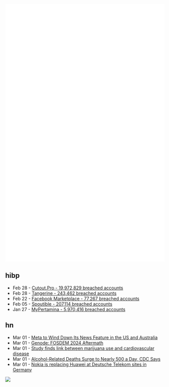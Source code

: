 ![Metrics](https://raw.githubusercontent.com/phixion/phixion/master/metrics.svg)

## hibp

<!--
for https://github.com/phixion/phixion/blob/main/.github/workflows/feeds.yml
-->
<!--START_SECTION:haveibeenpwnd-->
- Feb 28 - [Cutout.Pro - 19,972,829 breached accounts](https://haveibeenpwned.com/PwnedWebsites#CutoutPro)
- Feb 28 - [Tangerine - 243,462 breached accounts](https://haveibeenpwned.com/PwnedWebsites#Tangerine)
- Feb 22 - [Facebook Marketplace - 77,267 breached accounts](https://haveibeenpwned.com/PwnedWebsites#FacebookMarketplace)
- Feb 05 - [Spoutible - 207,114 breached accounts](https://haveibeenpwned.com/PwnedWebsites#Spoutible)
- Jan 27 - [MyPertamina - 5,970,416 breached accounts](https://haveibeenpwned.com/PwnedWebsites#MyPertamina)
<!--END_SECTION:haveibeenpwnd-->

## hn

<!--
for https://github.com/phixion/phixion/blob/main/.github/workflows/feeds.yml
-->
<!--START_SECTION:hn-->
- Mar 01 - [Meta to Wind Down Its News Feature in the US and Australia](https://www.bloomberg.com/news/articles/2024-03-01/meta-to-wind-down-its-news-feature-in-the-us-and-australia)
- Mar 01 - [Genode: FOSDEM 2024 Aftermath](https://genodians.org/nfeske/2024-02-15-fosdem-aftermath)
- Mar 01 - [Study finds link between marijuana use and cardiovascular disease](https://arstechnica.com/science/2024/02/marijuana-use-linked-to-increased-risk-of-heart-attack-stroke-study-finds/)
- Mar 01 - [Alcohol-Related Deaths Surge to Nearly 500 a Day, CDC Says](https://www.nytimes.com/2024/02/29/health/alcohol-deaths-cdc.html)
- Mar 01 - [Nokia is replacing Huawei at Deutsche Telekom sites in Germany](https://www.lightreading.com/open-ran/nokia-is-replacing-huawei-at-deutsche-telekom-sites-in-germany)
<!--END_SECTION:hn-->

<!--
for https://yhype.me
-->
![](https://hit.yhype.me/github/profile?user_id=13013670)
